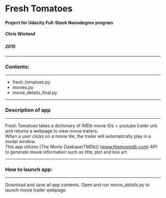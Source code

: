 # Fresh Tomatoes
#### Project for Udacity Full-Stack Nanodegree program
##### Chris Wieland
##### 2015

-------------------------
### Contents:
-------------------------
* fresh_tomatoes.py
* movies.py
* movie_details_final.py

-------------------------
### Description of app
-------------------------
Fresh Tomatoes takes a dictionary of IMDb movie IDs + youtube trailer urls and returns a webpage to view movie trailers.  
When a user clicks on a movie tile, the trailer will automatically play in a modal window.  
This app utilizes [The Movie Daabase(TMDb)] (www.themoviedb.com) API to generate movie information such as title, plot and box art. 

------------------------
### How to launch app:
------------------------
Download and save all app contents. Open and run movie_details.py to launch movie trailer webpage.
